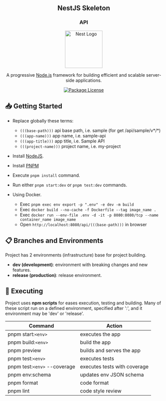 <h2 align="center"><b>NestJS Skeleton</b></h2>
<h3 align="center"><b>API</b></h3>

<p align="center">
  <a href="http://nestjs.com/" target="blank"><img src="https://nestjs.com/img/logo-small.svg" width="120" alt="Nest Logo" /></a>
</p>

<p align="center">
  A progressive <a href="http://nodejs.org" target="_blank">Node.js</a> framework for building efficient and scalable server-side applications.
</p>

<p align="center">
  <a href="https://github.com/calvear93/nestjs-template" target="_blank">
	<img src="https://img.shields.io/github/license/calvear93/nestjs-template" alt="Package License" />
  </a>
</p>

## 📥 **Getting Started**

-   Replace globally these terms:

    -   `(((base-path)))` api base path, i.e. sample (for get /api/sample/v*/*)
    -   `(((app-name)))` app name, i.e. sample-api
    -   `(((app-title)))` app title, i.e. Sample API
    -   `(((project-name)))` project name, i.e. my-project

-   Install [NodeJS](https://nodejs.org/es/).
-   Install [PNPM](https://pnpm.io/installation)
-   Execute `pnpm install` command.
-   Run either `pnpm start:dev` or `pnpm test:dev` commands.

-   Using Docker.
    -   Exec `pnpm exec env export -p ".env" -e dev -m build`
    -   Exec `docker build --no-cache -f Dockerfile --tag image_name .`
    -   Exec `docker run --env-file .env -d -it -p 8080:8080/tcp --name container_name image_name`
    -   Open `http://localhost:8080/api/(((base-path)))` in browser

## 📋 **Branches and Environments**

Project has 2 environments (infrastructure) base for project building.

-   **dev (development)**: environment with breaking changes and new features.
-   **release (production)**: release environment.

## 🧪 **Executing**

Project uses **npm scripts** for eases execution, testing and building.
Many of these script run on a defined environment, specified after ':', and
it environment may be 'dev' or 'release'.

| Command                      | Action                       |
| ---------------------------- | ---------------------------- |
| pnpm start:`<env>`           | executes the app             |
| pnpm build:`<env>`           | build the app                |
| pnpm preview                 | builds and serves the app    |
| pnpm test:`<env>`            | executes tests               |
| pnpm test:`<env>` --coverage | executes tests with coverage |
| pnpm env:schema              | updates env JSON schema      |
| pnpm format                  | code format                  |
| pnpm lint                    | code style review            |
